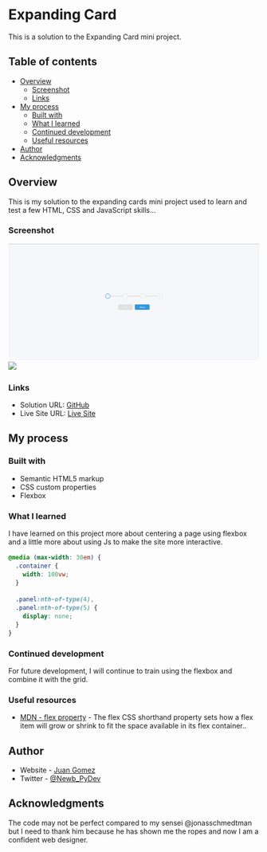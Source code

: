 # Expanding Card

This is a solution to the Expanding Card mini project.

## Table of contents

- [Overview](#overview)
  - [Screenshot](#screenshot)
  - [Links](#links)
- [My process](#my-process)
  - [Built with](#built-with)
  - [What I learned](#what-i-learned)
  - [Continued development](#continued-development)
  - [Useful resources](#useful-resources)
- [Author](#author)
- [Acknowledgments](#acknowledgments)

## Overview

This is my solution to the expanding cards mini project used to learn and test a
few HTML, CSS and JavaScript skills...

### Screenshot

![](./images/screenshot-desktop.png)
![](./images/screencast.gif)

### Links

- Solution URL: [GitHub](https://github.com/newbpydev/01-expanding-cards)
- Live Site URL: [Live Site](https://nostalgic-dubinsky-c474fc.netlify.app/)

## My process

### Built with

- Semantic HTML5 markup
- CSS custom properties
- Flexbox

### What I learned

I have learned on this project more about centering a page using flexbox and a
little more about using Js to make the site more interactive.

```css
@media (max-width: 30em) {
  .container {
    width: 100vw;
  }

  .panel:nth-of-type(4),
  .panel:nth-of-type(5) {
    display: none;
  }
}
```

### Continued development

For future development, I will continue to train using the flexbox and combine
it with the grid.

### Useful resources

- [MDN - flex property](https://developer.mozilla.org/en-US/docs/Web/CSS/flex) - The flex CSS shorthand property sets how a flex item will grow or shrink to fit the space available in its flex container..

## Author

- Website - [Juan Gomez](https://www.newbpydev.com)
- Twitter - [@Newb_PyDev](https://twitter.com/Newb_PyDev)

## Acknowledgments

The code may not be perfect compared to my sensei @jonasschmedtman but I need
to thank him because he has shown me the ropes and now I am a confident web
designer.


